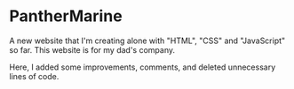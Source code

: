# PantherMarine
A new website that I'm creating alone with "HTML", "CSS" and "JavaScript" so far. This website is for my dad's company.

Here, I added some improvements, comments, and deleted unnecessary lines of code. 
